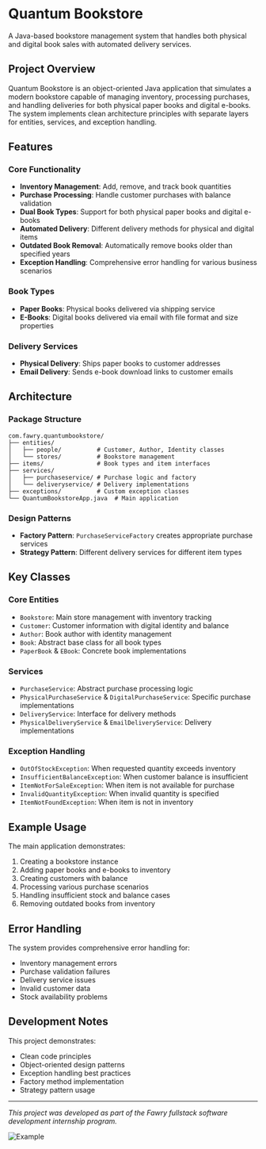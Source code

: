 # Quantum Bookstore

A Java-based bookstore management system that handles both physical and digital book sales with automated delivery services.

## Project Overview

Quantum Bookstore is an object-oriented Java application that simulates a modern bookstore capable of managing inventory, processing purchases, and handling deliveries for both physical paper books and digital e-books. The system implements clean architecture principles with separate layers for entities, services, and exception handling.

## Features

### Core Functionality
- **Inventory Management**: Add, remove, and track book quantities
- **Purchase Processing**: Handle customer purchases with balance validation
- **Dual Book Types**: Support for both physical paper books and digital e-books
- **Automated Delivery**: Different delivery methods for physical and digital items
- **Outdated Book Removal**: Automatically remove books older than specified years
- **Exception Handling**: Comprehensive error handling for various business scenarios

### Book Types
- **Paper Books**: Physical books delivered via shipping service
- **E-Books**: Digital books delivered via email with file format and size properties

### Delivery Services
- **Physical Delivery**: Ships paper books to customer addresses
- **Email Delivery**: Sends e-book download links to customer emails

## Architecture

### Package Structure
```
com.fawry.quantumbookstore/
├── entities/
│   ├── people/          # Customer, Author, Identity classes
│   └── stores/          # Bookstore management
├── items/               # Book types and item interfaces
├── services/
│   ├── purchaseservice/ # Purchase logic and factory
│   └── deliveryservice/ # Delivery implementations
├── exceptions/          # Custom exception classes
└── QuantumBookstoreApp.java  # Main application
```

### Design Patterns
- **Factory Pattern**: `PurchaseServiceFactory` creates appropriate purchase services
- **Strategy Pattern**: Different delivery services for different item types

## Key Classes

### Core Entities
- `Bookstore`: Main store management with inventory tracking
- `Customer`: Customer information with digital identity and balance
- `Author`: Book author with identity management
- `Book`: Abstract base class for all book types
- `PaperBook` & `EBook`: Concrete book implementations

### Services
- `PurchaseService`: Abstract purchase processing logic
- `PhysicalPurchaseService` & `DigitalPurchaseService`: Specific purchase implementations
- `DeliveryService`: Interface for delivery methods
- `PhysicalDeliveryService` & `EmailDeliveryService`: Delivery implementations

### Exception Handling
- `OutOfStockException`: When requested quantity exceeds inventory
- `InsufficientBalanceException`: When customer balance is insufficient
- `ItemNotForSaleException`: When item is not available for purchase
- `InvalidQuantityException`: When invalid quantity is specified
- `ItemNotFoundException`: When item is not in inventory


## Example Usage

The main application demonstrates:
1. Creating a bookstore instance
2. Adding paper books and e-books to inventory
3. Creating customers with balance
4. Processing various purchase scenarios
5. Handling insufficient stock and balance cases
6. Removing outdated books from inventory

## Error Handling

The system provides comprehensive error handling for:
- Inventory management errors
- Purchase validation failures
- Delivery service issues
- Invalid customer data
- Stock availability problems


## Development Notes

This project demonstrates:
- Clean code principles
- Object-oriented design patterns
- Exception handling best practices
- Factory method implementation
- Strategy pattern usage

---

*This project was developed as part of the Fawry fullstack software development internship program.*


![Example](https://github.com/user-attachments/assets/5b7f79a2-9d81-46c6-bb73-6c913c2c98ae)

